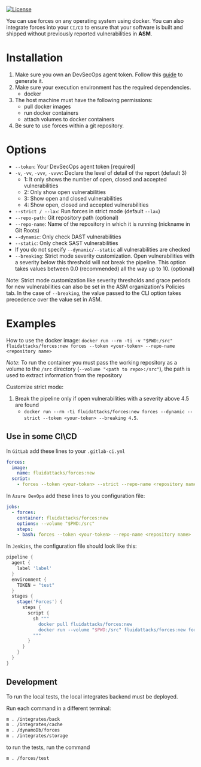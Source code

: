 <!--
SPDX-FileCopyrightText: 2022 Fluid Attacks <development@fluidattacks.com>

SPDX-License-Identifier: MPL-2.0
-->

[![License](https://img.shields.io/pypi/l/skims)](../LICENSE)

You can use forces on any operating system using docker.
You can also integrate forces into your `CI/CD` to ensure that your software is built and shipped without previously reported vulnerabilities in **ASM**.

# Installation

1. Make sure you own an DevSecOps agent token. Follow this [guide](https://docs.fluidattacks.com/machine/agent/installation/) to generate it.
2. Make sure your execution environment has the required dependencies.
   - docker
3. The host machine must have the following permissions:
   - pull docker images
   - run docker containers
   - attach volumes to docker containers
4. Be sure to use forces within a git repository.

# Options

- `--token`: Your DevSecOps agent token [required]
- `-v`, `-vv`, `-vvv`, `-vvvv`: Declare the level of detail of the report (default 3)
  - 1: It only shows the number of open, closed and accepted vulnerabilities
  - 2: Only show open vulnerabilities
  - 3: Show open and closed vulnerabilities
  - 4: Show open, closed and accepted vulnerabilities
- `--strict / --lax`: Run forces in strict mode (default `--lax`)
- `--repo-path`: Git repository path (optional)
- `--repo-name`: Name of the repository in which it is running (nickname in Git Roots)
- `--dynamic`: Only check DAST vulnerabilities
- `--static`: Only check SAST vulnerabilities
- If you do not specify `--dynamic/--static` all vulnerabilities are checked
- `--breaking`: Strict mode severity customization. Open vulnerabilities
  with a severity below this threshold will not break the pipeline. This option
  takes values between 0.0 (recommended) all the way up to 10. (optional)

Note: Strict mode customization like severity thresholds and grace periods
for new vulnerabilities can also be set in the ASM organization's Policies tab.
In the case of `--breaking`, the value passed to the CLI option takes
precedence over the value set in ASM.

# Examples

How to use the docker image:
`docker run --rm -ti -v "$PWD:/src" fluidattacks/forces:new forces --token <your-token> --repo-name <repository name>`

_Note_: To run the container you must pass the working repository as a volume to the `/src` directory (`--volume "<path to repo>:/src"`), the path is used to extract information from the repository

Customize strict mode:
1. Break the pipeline only if open vulnerabilities with a severity above
  4.5 are found
    - `docker run --rm -ti fluidattacks/forces:new
    forces --dynamic --strict --token <your-token> --breaking 4.5`.

## Use in some CI\CD

In `GitLab` add these lines to your `.gitlab-ci.yml`

```yaml
forces:
  image:
    name: fluidattacks/forces:new
  script:
    - forces --token <your-token> --strict --repo-name <repository name>
```

In `Azure DevOps` add these lines to you configuration file:

```yaml
jobs:
  - forces:
    container: fluidattacks/forces:new
    options: --volume "$PWD:/src"
    steps:
    - bash: forces --token <your-token> --repo-name <repository name>
```

In `Jenkins`, the configuration file should look like this:

```groovy
pipeline {
  agent {
    label 'label'
  }
  environment {
    TOKEN = "test"
  }
  stages {
    stage('Forces') {
      steps {
        script {
          sh """
            docker pull fluidattacks/forces:new
            docker run --volume "$PWD:/src" fluidattacks/forces:new forces --token ${TOKEN} --repo-name <repository name>
          """
        }
      }
    }
  }
}
```


## Development

To run the local tests, the local integrates backend must be deployed.

Run each command in a different terminal:

```bash
m . /integrates/back
m . /integrates/cache
m . /dynamoDb/forces
m . /integrates/storage
```

to run the tests, run the command

```bash
m . /forces/test
```

